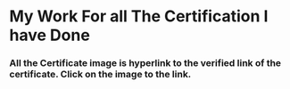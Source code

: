 # My Work For all The Certification I have Done

### All the Certificate image is hyperlink to the verified link of the certificate. Click on the image to the link.